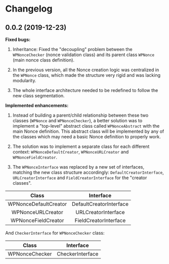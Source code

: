 # Changelog

## 0.0.2 (2019-12-23)

**Fixed bugs:**

 1. Inheritance: Fixed the "decoupling" problem between the `WPNonceChecker` (nonce validation class) and its parent class `WPNonce` (main nonce class definition).

 2. In the previous version, all the Nonce creation logic was centralized in the `WPNonce` class, which made the structure very rigid and was lacking modularity.

 3. The whole interface architecture needed to be redefined to follow the new class segmentation.

**Implemented enhancements:**

1. Instead of building a parent/child relationship between these two classes (`WPNonce` and `WPNonceChecker`), a better solution was to implement a "top-level" abstract class called `WPNonceAbstract` with the main Nonce definition. This abstract class will be implemented by any of the classes which may need a basic Nonce definition to properly work.

2. The solution was to implement a separate class for each different context: `WPNonceDefaultCreator`, `WPNonceURLCreator` and `WPNonceFieldCreator`.

3. The `WPNonceInterface` was replaced by a new set of interfaces, matching the new class structure accordingly: `DefaultCreatorInterface`, `URLCreatorInterface` and `FieldCreatorInterface` for the "creator classes". 

| Class                 | Interface               |
|:---------------------:|:-----------------------:|
| WPNonceDefaultCreator | DefaultCreatorInterface |
| WPNonceURLCreator     | URLCreatorInterface     |
| WPNonceFieldCreator   | FieldCreatorInterface   |


And `CheckerInterface` for `WPNonceChecker` class:

| Class                 | Interface               |
|:---------------------:|:-----------------------:|
| WPNonceChecker        | CheckerInterface        |